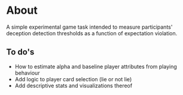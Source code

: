 # About
A simple experimental game task intended to measure participants' deception detection thresholds as a function of expectation violation.

## To do's
- How to estimate alpha and baseline player attributes from playing behaviour
- Add logic to player card selection (lie or not lie)
- Add descriptive stats and visualizations thereof
